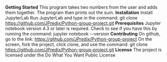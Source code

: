 **Getting Started**
This program takes two numbers from the user and adds them together. The program then prints out the sum.
**Installation**
Install JupyterLab
Run JupyterLab and type in the command:
git clone https://github.com/JPredix/Python-group-project.git
**Prerequisites**
Jupyter notebook version 4.3 or later is required.
Check to see if you have this by running the command:
jupyter notebook --version
**Contributing**
On github, go to the link:
https://github.com/JPredix/Python-group-project
On the screen, fork the project, click clone, and use the command:
git clone https://github.com/JPredix/Python-group-project.git
**License**
The project is licensed under the Do What You Want Public License
